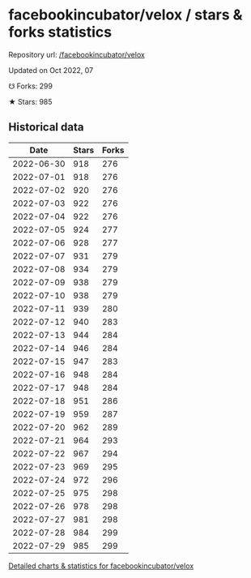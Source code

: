 # facebookincubator/velox / stars & forks statistics

Repository url: [/facebookincubator/velox](https://github.com/facebookincubator/velox)

Updated on Oct 2022, 07

☋ Forks: 299

★ Stars: 985

## Historical data
| Date | Stars | Forks |
|------|-------|-------|
| 2022-06-30 | 918 | 276 | 
| 2022-07-01 | 918 | 276 | 
| 2022-07-02 | 920 | 276 | 
| 2022-07-03 | 922 | 276 | 
| 2022-07-04 | 922 | 276 | 
| 2022-07-05 | 924 | 277 | 
| 2022-07-06 | 928 | 277 | 
| 2022-07-07 | 931 | 279 | 
| 2022-07-08 | 934 | 279 | 
| 2022-07-09 | 938 | 279 | 
| 2022-07-10 | 938 | 279 | 
| 2022-07-11 | 939 | 280 | 
| 2022-07-12 | 940 | 283 | 
| 2022-07-13 | 944 | 284 | 
| 2022-07-14 | 946 | 284 | 
| 2022-07-15 | 947 | 283 | 
| 2022-07-16 | 948 | 284 | 
| 2022-07-17 | 948 | 284 | 
| 2022-07-18 | 951 | 286 | 
| 2022-07-19 | 959 | 287 | 
| 2022-07-20 | 962 | 289 | 
| 2022-07-21 | 964 | 293 | 
| 2022-07-22 | 967 | 294 | 
| 2022-07-23 | 969 | 295 | 
| 2022-07-24 | 972 | 296 | 
| 2022-07-25 | 975 | 298 | 
| 2022-07-26 | 978 | 298 | 
| 2022-07-27 | 981 | 298 | 
| 2022-07-28 | 984 | 299 | 
| 2022-07-29 | 985 | 299 | 


[Detailed charts & statistics for facebookincubator/velox](https://reviewgithub.com/rep/facebookincubator/velox)
